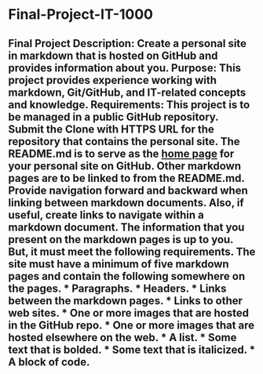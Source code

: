 # Final-Project-IT-1000
## Final Project  **Description:** Create a personal site in markdown that is hosted on GitHub and provides information about you.  **Purpose:** This project provides experience working with markdown, Git/GitHub, and IT-related concepts and knowledge.  **Requirements:**  This project is to be managed in a public GitHub repository. Submit the Clone with HTTPS URL for the repository that contains the personal site.  The README.md is to serve as the [home page](https://en.wikipedia.org/wiki/Home_page) for your personal site on GitHub. Other markdown pages are to be linked to from the README.md. Provide navigation forward and backward when linking between markdown documents. Also, if useful, create links to navigate within a markdown document.  The information that you present on the markdown pages is up to you. But, it must meet the following requirements. The site must have a minimum of five markdown pages and contain the following somewhere on the pages.  * Paragraphs. * Headers. * Links between the markdown pages. * Links to other web sites. * One or more images that are hosted in the GitHub repo. * One or more images that are hosted elsewhere on the web. * A list. * Some text that is bolded. * Some text that is italicized. * A block of code.
